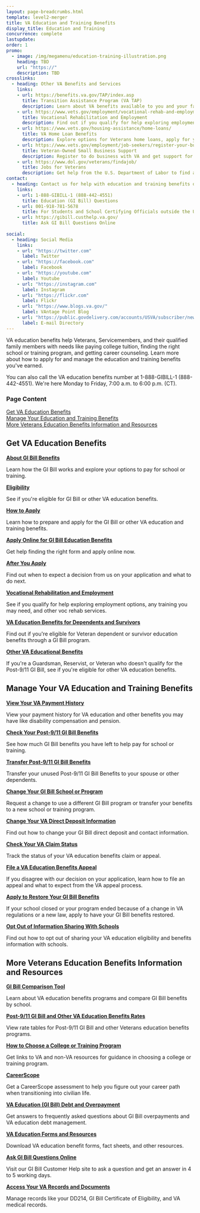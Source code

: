 ```yaml
---
layout: page-breadcrumbs.html
template: level2-merger
title: VA Education and Training Benefits
display_title: Education and Training
concurrence: complete
lastupdate:
order: 1
promo:
  - image: /img/megamenu/education-training-illustration.png
    heading: TBD
    url: "https://"
    description: TBD
crosslinks:
  - heading: Other VA Benefits and Services
    links:
    - url: https://benefits.va.gov/TAP/index.asp
      title: Transition Assistance Program (VA TAP)
      description: Learn about VA benefits available to you and your family as you transition out of active-duty, National Guard, or Reserve service.
    - url: https://www.vets.gov/employment/vocational-rehab-and-employment/
      title: Vocational Rehabilitation and Employment
      description: Find out if you qualify for help exploring employment options, any training you may need, and other voc rehab services.
    - url: https://www.vets.gov/housing-assistance/home-loans/
      title: VA Home Loan Benefits
      description: Explore options for Veterans home loans, apply for your Certificate of Eligibility (COE), and get help if you're having trouble making your mortgage payments.
    - url: https://www.vets.gov/employment/job-seekers/register-your-business/
      title: Veteran-Owned Small Business Support
      description: Register to do business with VA and get support for your Veteran-owned small business.
    - url: https://www.dol.gov/veterans/findajob/
      title: Jobs for Veterans
      description: Get help from the U.S. Department of Labor to find a job, get training, or explore career options.
contact:
  - heading: Contact us for help with education and training benefits or services
    links:
    - url: 1-888-GIBILL-1 (888-442-4551) 
      title: Education (GI Bill) Questions
    - url: 001-918-781-5678
      title: For Students and School Certifying Officials outside the U.S.
    - url: https://gibill.custhelp.va.gov/
      title: Ask GI Bill Questions Online
   
social:
  - heading: Social Media
    links:
    - url: "https://twitter.com"
      label: Twitter
    - url: "https://facebook.com"
      label: Facebook
    - url: "https://youtube.com"
      label: Youtube
    - url: "https://instagram.com"
      label: Instagram
    - url: "https://flickr.com"
      label: Flickr
    - url: "https://www.blogs.va.gov/"
      label: VAntage Point Blog
    - url: "https://public.govdelivery.com/accounts/USVA/subscriber/new/"
      label: E-mail Directory
---
```


<p class="va-introtext">
VA education benefits help Veterans, Servicemembers, and their qualified family members with needs like paying college tuition, finding the right school or training program, and getting career counseling. Learn more about how to apply for and manage the education and training benefits you've earned. 

You can also call the VA education benefits number at 1-888-GIBILL-1 (888-442-4551). We're here Monday to Friday, 7:00 a.m. to 6:00 p.m. (CT).

</p>

<h3 class="highlight">Page Content</h3>

[Get VA Education Benefits](#get)<br>
[Manage Your Education and Training Benefits](#manage)<br>
[More Veterans Education Benefits Information and Resources](#more)<br>

  <h2 class="highlight">Get VA Education Benefits</h2>

  <div class="link">
    <a href="https://vets.gov/education/gi-bill/"><b>About GI Bill Benefits</b></a>
    <p>Learn how the GI Bill works and explore your options to pay for school or training.</p>
  </div>

  <div class="link">
    <a href="https://vets.gov/education/eligibility/"><b>Eligibility</b></a>
    <p>See if you're eligible for GI Bill or other VA education benefits.
  </div>

  <div class="link">
    <a href="https://vets.gov/education/apply/"><b>How to Apply</b></a>
    <p>Learn how to prepare and apply for the GI Bill or other VA education and training benefits. </p>
  </div>

  <div class="link">
    <a href="https://vets.gov/education/apply/"><b>Apply Online for GI Bill Education Benefits</b></a>
    <p>Get help finding the right form and apply online now.</p>
  </div>

  <div class="link">
    <a href="https://vets.gov/education/after-you-apply/"><b>After You Apply</b></a>
    <p>Find out when to expect a decision from us on your application and what to do next.</p>
  </div>

  <div class="link">
    <a href="https://https://www.vets.gov/employment/vocational-rehab-and-employment/"><b>Vocational Rehabilitation and Employment</b></a>
    <p>See if you qualify for help exploring employment options, any training you may need, and other voc rehab services.</p>
  </div>

  <div class="link">
    <a href="https://www.vets.gov/education/gi-bill/survivors-dependent-assistance/"><b>VA Education Benefits for Dependents and Survivors</b></a>
    <p>Find out if you're eligible for Veteran dependent or survivor education benefits through a GI Bill program.</p>
  </div>

  <div class="link">
    <a href="https://vets.gov/education/other-educational-assistance-programs/"><b>Other VA Educational Benefits</b></a>
    <p>If you're a Guardsman, Reservist, or Veteran who doesn't qualify for the Post-9/11 GI Bill, see if you're eligible for other VA education benefits.</p>
  </div>
</section>

<section id="manage" class="merger-majorlinks">

  <h2 class='highlight'>Manage Your VA Education and Training Benefits</h2>

  <div class="link">
    <a href="https://ebenefits.va.gov/ebenefits/about/feature?feature=payment-history"><b>View Your VA Payment History</b></a>
    <p>View your payment history for VA education and other benefits you may have like disability compensation and pension.</p>
  </div>

  <div class="link">
    <a href="https://vets.gov/education/gi-bill/post-9-11/ch-33-benefit"><b>Check Your Post-9/11 GI Bill Benefits</b></a>
    <p>See how much GI Bill benefits you have left to help pay for school or training.</p>
  </div>

  <div class="link">
    <a href="https://vets.gov/education/gi-bill/transfer/"><b>Transfer Post-9/11 GI Bill Benefits</b></a>
    <p>Transfer your unused Post-9/11 GI Bill Benefits to your spouse or other dependents.</p>
  </div>

  <div class="link">
    <a href="https://vets.gov/education/apply/"><b>Change Your GI Bill School or Program</b></a>
    <p>Request a change to use a different GI Bill program or transfer your benefits to a new school or training program.</p>
  </div>

  <div class="link">
    <a href="https://"><b>Change Your VA Direct Deposit Information</b></a>
    <p>Find out how to change your GI Bill direct deposit and contact information.</p>
  </div>

  <div class="link">
    <a href="https://www.ebenefits.va.gov/ebenefits/about/feature?feature=compensation-claim-appeal-status"><b>Check Your VA Claim Status</b></a>
    <p>Track the status of your VA education benefits claim or appeal.</p>
  </div>

  <div class="link">
    <a href="https://"><b>File a VA Education Benefits Appeal</b></a>
    <p>If you disagree with our decision on your application, learn how to file an appeal and what to expect from the VA appeal process.</p>
  </div>

  <div class="link">
    <a href="https://"><b>Apply to Restore Your GI Bill Benefits</b></a>
    <p>If your school closed or your program ended because of a change in VA regulations or a new law, apply to have your GI Bill benefits restored.</p>
  </div>

  <div class="link">
    <a href="https://"><b>Opt Out of Information Sharing With Schools</b></a>
    <p>Find out how to opt out of sharing your VA education eligibility and benefits information with schools.</p>
  </div>

</section>

<section id="more" class="merger-majorlinks">

  <h2 class='highlight'>More Veterans Education Benefits Information and Resources</h2>

  <div class="link">
    <a href="https://vets.gov/gi-bill-comparison-tool"><b>GI Bill Comparison Tool</b></a>
    <p>Learn about VA education benefits programs and compare GI Bill benefits by school.</p>
  </div>

  <div class="link">
    <a href="https://benefits.va.gov/gibill/resources/benefits_resources/rate_tables.asp"><b>Post-9/11 GI Bill and Other VA Education Benefits Rates</b></a>
    <p>View rate tables for Post-9/11 GI Bill and other Veterans education benefits programs.</p>
  </div>

  <div class="link">
    <a href="https://www.benefits.va.gov/gibill/school_decision.asp"><b>How to Choose a College or Training Program</b></a>
    <p>Get links to VA and non-VA resources for guidance in choosing a college or training program.</p>
  </div>

  <div class="link">
    <a href="https://www.vets.gov/education/tools-programs/careerscope/"><b>CareerScope</b></a>
    <p>Get a CareerScope assessment to help you figure out your career path when transitioning into civilian life.</p>
  </div>

  <div class="link">
    <a href="https://benefits.va.gov/gibill/resources/education_resources/debt_info.asp"><b>VA Education (GI Bill) Debt and Overpayment</b></a>
    <p>Get answers to frequently asked questions about GI Bill overpayments and VA education debt management.</p>
  </div>

  <div class="link">
    <a href="https://"><b>VA Education Forms and Resources</b></a>
    <p>Download VA education benefit forms, fact sheets, and other resources.</p>
  </div>

  <div class="link">
    <a href="https://"><b>Ask GI Bill Questions Online</b></a>
    <p>Visit our GI Bill Customer Help site to ask a question and get an answer in 4 to 5 working days.
  </div>

  <div class="link">
    <a href="https://"><b>Access Your VA Records and Documents</b></a>
    <p>Manage records like your DD214, GI Bill Certificate of Eligibility, and VA medical records.</p>
  </div>

</section>
